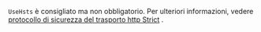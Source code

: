 `UseHsts` è consigliato ma non obbligatorio. Per ulteriori informazioni, vedere [protocollo di sicurezza del trasporto http Strict](xref:security/enforcing-ssl#http-strict-transport-security-protocol-hsts) .
